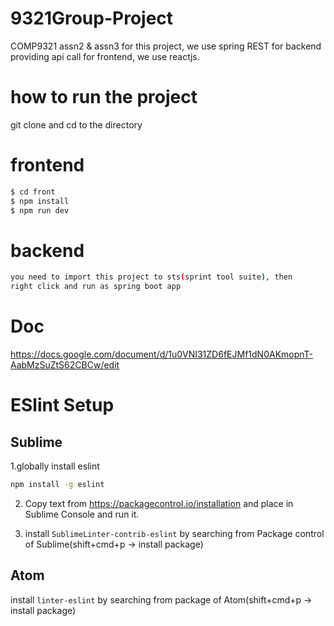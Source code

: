 # 9321Group-Project
COMP9321 assn2 &amp; assn3
for this project, we use spring REST for backend providing api call
for frontend, we use reactjs.
# how to run the project
git clone and cd to the directory
# frontend

```sh
$ cd front
$ npm install
$ npm run dev
```

# backend

```sh
you need to import this project to sts(sprint tool suite), then
right click and run as spring boot app
```

# Doc
https://docs.google.com/document/d/1u0VNI31ZD6fEJMf1dN0AKmopnT-AabMzSuZtS62CBCw/edit

# ESlint Setup
## Sublime
1.globally install eslint
```sh
npm install -g eslint
```
2. Copy text from https://packagecontrol.io/installation and place in Sublime Console and run it.

3. install `SublimeLinter-contrib-eslint` by searching from Package control of Sublime(shift+cmd+p -> install package)

## Atom
install `linter-eslint` by searching from package of Atom(shift+cmd+p -> install package)
